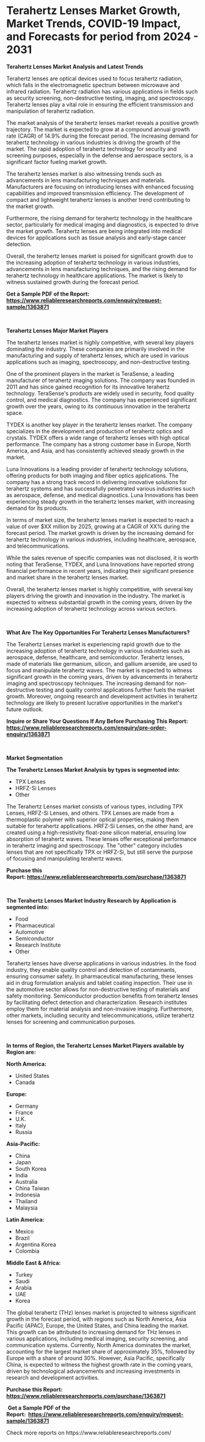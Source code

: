 <p><h1>Terahertz Lenses Market Growth, Market Trends, COVID-19 Impact, and Forecasts for period from 2024 - 2031</h1></p><p><strong>Terahertz Lenses Market Analysis and Latest Trends</strong></p>
<p><p>Terahertz lenses are optical devices used to focus terahertz radiation, which falls in the electromagnetic spectrum between microwave and infrared radiation. Terahertz radiation has various applications in fields such as security screening, non-destructive testing, imaging, and spectroscopy. Terahertz lenses play a vital role in ensuring the efficient transmission and manipulation of terahertz radiation.</p><p>The market analysis of the terahertz lenses market reveals a positive growth trajectory. The market is expected to grow at a compound annual growth rate (CAGR) of 14.9% during the forecast period. The increasing demand for terahertz technology in various industries is driving the growth of the market. The rapid adoption of terahertz technology for security and screening purposes, especially in the defense and aerospace sectors, is a significant factor fueling market growth.</p><p>The terahertz lenses market is also witnessing trends such as advancements in lens manufacturing techniques and materials. Manufacturers are focusing on introducing lenses with enhanced focusing capabilities and improved transmission efficiency. The development of compact and lightweight terahertz lenses is another trend contributing to the market growth.</p><p>Furthermore, the rising demand for terahertz technology in the healthcare sector, particularly for medical imaging and diagnostics, is expected to drive the market growth. Terahertz lenses are being integrated into medical devices for applications such as tissue analysis and early-stage cancer detection.</p><p>Overall, the terahertz lenses market is poised for significant growth due to the increasing adoption of terahertz technology in various industries, advancements in lens manufacturing techniques, and the rising demand for terahertz technology in healthcare applications. The market is likely to witness sustained growth during the forecast period.</p></p>
<p><strong>Get a Sample PDF of the Report:&nbsp; <a href="https://www.reliableresearchreports.com/enquiry/request-sample/1363871">https://www.reliableresearchreports.com/enquiry/request-sample/1363871</a></strong></p>
<p>&nbsp;</p>
<p><strong>Terahertz Lenses Major Market Players</strong></p>
<p><p>The terahertz lenses market is highly competitive, with several key players dominating the industry. These companies are primarily involved in the manufacturing and supply of terahertz lenses, which are used in various applications such as imaging, spectroscopy, and non-destructive testing.</p><p>One of the prominent players in the market is TeraSense, a leading manufacturer of terahertz imaging solutions. The company was founded in 2011 and has since gained recognition for its innovative terahertz technology. TeraSense's products are widely used in security, food quality control, and medical diagnostics. The company has experienced significant growth over the years, owing to its continuous innovation in the terahertz space.</p><p>TYDEX is another key player in the terahertz lenses market. The company specializes in the development and production of terahertz optics and crystals. TYDEX offers a wide range of terahertz lenses with high optical performance. The company has a strong customer base in Europe, North America, and Asia, and has consistently achieved steady growth in the market.</p><p>Luna Innovations is a leading provider of terahertz technology solutions, offering products for both imaging and fiber optics applications. The company has a strong track record in delivering innovative solutions for terahertz systems and has successfully penetrated various industries such as aerospace, defense, and medical diagnostics. Luna Innovations has been experiencing steady growth in the terahertz lenses market, with increasing demand for its products.</p><p>In terms of market size, the terahertz lenses market is expected to reach a value of over $XX million by 2025, growing at a CAGR of XX% during the forecast period. The market growth is driven by the increasing demand for terahertz technology in various industries, including healthcare, aerospace, and telecommunications.</p><p>While the sales revenue of specific companies was not disclosed, it is worth noting that TeraSense, TYDEX, and Luna Innovations have reported strong financial performance in recent years, indicating their significant presence and market share in the terahertz lenses market.</p><p>Overall, the terahertz lenses market is highly competitive, with several key players driving the growth and innovation in the industry. The market is expected to witness substantial growth in the coming years, driven by the increasing adoption of terahertz technology across various sectors.</p></p>
<p>&nbsp;</p>
<p><strong>What Are The Key Opportunities For Terahertz Lenses Manufacturers?</strong></p>
<p><p>The Terahertz Lenses market is experiencing rapid growth due to the increasing adoption of terahertz technology in various industries such as aerospace, defense, healthcare, and semiconductor. Terahertz lenses, made of materials like germanium, silicon, and gallium arsenide, are used to focus and manipulate terahertz waves. The market is expected to witness significant growth in the coming years, driven by advancements in terahertz imaging and spectroscopy techniques. The increasing demand for non-destructive testing and quality control applications further fuels the market growth. Moreover, ongoing research and development activities in terahertz technology are likely to present lucrative opportunities in the market's future outlook.</p></p>
<p><strong>Inquire or Share Your Questions If Any Before Purchasing This Report: <a href="https://www.reliableresearchreports.com/enquiry/pre-order-enquiry/1363871">https://www.reliableresearchreports.com/enquiry/pre-order-enquiry/1363871</a></strong></p>
<p>&nbsp;</p>
<p><strong>Market Segmentation</strong></p>
<p><strong>The Terahertz Lenses Market Analysis by types is segmented into:</strong></p>
<p><ul><li>TPX Lenses</li><li>HRFZ-Si Lenses</li><li>Other</li></ul></p>
<p><p>The Terahertz Lenses market consists of various types, including TPX Lenses, HRFZ-Si Lenses, and others. TPX Lenses are made from a thermoplastic polymer with superior optical properties, making them suitable for terahertz applications. HRFZ-Si Lenses, on the other hand, are created using a high-resistivity float-zone silicon material, ensuring low absorption of terahertz waves. These lenses offer exceptional performance in terahertz imaging and spectroscopy. The "other" category includes lenses that are not specifically TPX or HRFZ-Si, but still serve the purpose of focusing and manipulating terahertz waves.</p></p>
<p><strong>Purchase this Report:&nbsp;<a href="https://www.reliableresearchreports.com/purchase/1363871">https://www.reliableresearchreports.com/purchase/1363871</a></strong></p>
<p>&nbsp;</p>
<p><strong>The Terahertz Lenses Market Industry Research by Application is segmented into:</strong></p>
<p><ul><li>Food</li><li>Pharmaceutical</li><li>Automotive</li><li>Semiconductor</li><li>Research Institute</li><li>Other</li></ul></p>
<p><p>Terahertz lenses have diverse applications in various industries. In the food industry, they enable quality control and detection of contaminants, ensuring consumer safety. In pharmaceutical manufacturing, these lenses aid in drug formulation analysis and tablet coating inspection. Their use in the automotive sector allows for non-destructive testing of materials and safety monitoring. Semiconductor production benefits from terahertz lenses by facilitating defect detection and characterization. Research institutes employ them for material analysis and non-invasive imaging. Furthermore, other markets, including security and telecommunications, utilize terahertz lenses for screening and communication purposes.</p></p>
<p>&nbsp;</p>
<p><strong>In terms of Region, the Terahertz Lenses Market Players available by Region are:</strong></p>
<p>
    <p> <strong> North America: </strong>
        <ul>
            <li>United States</li>
            <li>Canada</li>
        </ul>
        </p> 
    <p> <strong> Europe: </strong>
        <ul>
            <li>Germany</li>
            <li>France</li>
            <li>U.K.</li>
            <li>Italy</li>
            <li>Russia</li>
        </ul>
        </p> 
    <p> <strong> Asia-Pacific: </strong>
        <ul>
            <li>China</li>
            <li>Japan</li>
            <li>South Korea</li>
            <li>India</li>
            <li>Australia</li>
            <li>China Taiwan</li>
            <li>Indonesia</li>
            <li>Thailand</li>
            <li>Malaysia</li>
        </ul>
        </p> 
    <p> <strong> Latin America: </strong>
        <ul>
            <li>Mexico</li>
            <li>Brazil</li>
            <li>Argentina Korea</li>
            <li>Colombia</li>
        </ul>
        </p> 
    <p> <strong> Middle East & Africa: </strong>
        <ul>
            <li>Turkey</li>
            <li>Saudi</li>
            <li>Arabia</li>
            <li>UAE</li>
            <li>Korea</li>
        </ul>
    </p>
    </p>
<p><p>The global terahertz (THz) lenses market is projected to witness significant growth in the forecast period, with regions such as North America, Asia Pacific (APAC), Europe, the United States, and China leading the market. This growth can be attributed to increasing demand for THz lenses in various applications, including medical imaging, security screening, and communication systems. Currently, North America dominates the market, accounting for the largest market share of approximately 35%, followed by Europe with a share of around 30%. However, Asia Pacific, specifically China, is expected to witness the highest growth rate in the coming years, driven by technological advancements and increasing investments in research and development activities.</p></p>
<p><strong>Purchase this Report: <a href="https://www.reliableresearchreports.com/purchase/1363871">https://www.reliableresearchreports.com/purchase/1363871</a></strong></p>
<p>&nbsp;<strong>Get a Sample PDF of the Report:&nbsp;&nbsp;<a href="https://www.reliableresearchreports.com/enquiry/request-sample/1363871">https://www.reliableresearchreports.com/enquiry/request-sample/1363871</a></strong></p>
<p><strong></strong></p>
<p>Check more reports on https://www.reliableresearchreports.com/</p>